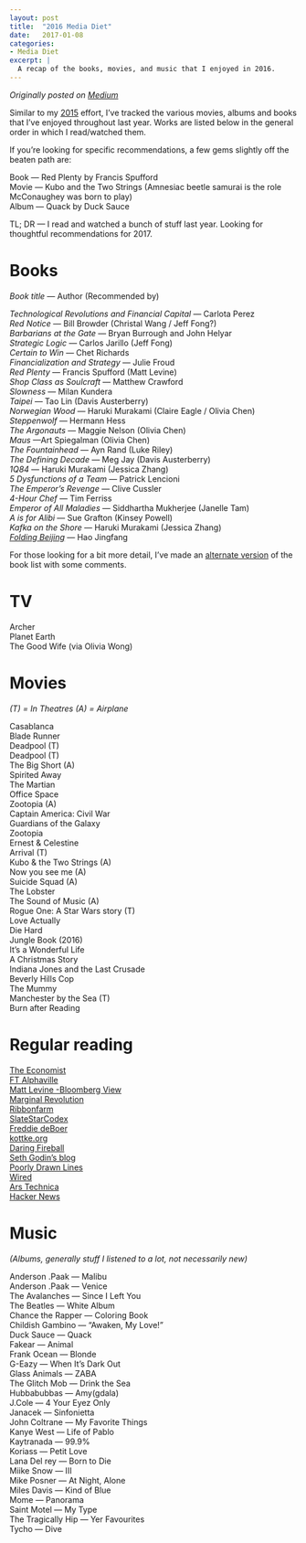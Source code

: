 ```yaml
---
layout: post
title:  "2016 Media Diet"
date:   2017-01-08
categories:
- Media Diet
excerpt: |
  A recap of the books, movies, and music that I enjoyed in 2016.
---
```


*Originally posted on [Medium](https://medium.com/@smflem/2016-media-diet-a9d441f6d7b)*

Similar to my [2015](https://smflem.github.io/2016/01/10/2015_media_diet.html) effort, I’ve tracked the various movies, albums and books that I’ve enjoyed throughout last year. Works are listed below in the general order in which I read/watched them.

If you’re looking for specific recommendations, a few gems slightly off the beaten path are:

Book — Red Plenty by Francis Spufford<br>
Movie — Kubo and the Two Strings (Amnesiac beetle samurai is the role McConaughey was born to play)<br>
Album — Quack by Duck Sauce<br>

TL; DR — I read and watched a bunch of stuff last year. Looking for thoughtful recommendations for 2017.

# **Books**
*Book title* — Author (Recommended by)

*Technological Revolutions and Financial Capital* — Carlota Perez<br>
*Red Notice* — Bill Browder (Christal Wang / Jeff Fong?)<br>
*Barbarians at the Gate* — Bryan Burrough and John Helyar<br>
*Strategic Logic* — Carlos Jarillo (Jeff Fong)<br>
*Certain to Win* — Chet Richards<br>
*Financialization and Strategy* — Julie Froud<br>
*Red Plenty* — Francis Spufford (Matt Levine)<br>
*Shop Class as Soulcraft* — Matthew Crawford<br>
*Slowness* — Milan Kundera<br>
*Taipei* — Tao Lin (Davis Austerberry)<br>
*Norwegian Wood* — Haruki Murakami (Claire Eagle / Olivia Chen)<br>
*Steppenwolf* — Hermann Hess<br>
*The Argonauts* — Maggie Nelson (Olivia Chen)<br>
*Maus* —Art Spiegalman (Olivia Chen)<br>
*The Fountainhead* — Ayn Rand (Luke Riley)<br>
*The Defining Decade* — Meg Jay (Davis Austerberry)<br>
*1Q84* — Haruki Murakami (Jessica Zhang)<br>
*5 Dysfunctions of a Team* — Patrick Lencioni<br>
*The Emperor’s Revenge* — Clive Cussler<br>
*4-Hour Chef* — Tim Ferriss<br>
*Emperor of All Maladies* — Siddhartha Mukherjee (Janelle Tam)<br>
*A is for Alibi* — Sue Grafton (Kinsey Powell)<br>
*Kafka on the Shore* — Haruki Murakami (Jessica Zhang)<br>
*[Folding Beijing](http://uncannymagazine.com/article/folding-beijing-2/)* — Hao Jingfang<br>

For those looking for a bit more detail, I’ve made an [alternate version](https://smflem.github.io/2017/01/08/2016_media_diet_books.html) of the book list with some comments.

# **TV**

Archer<br>
Planet Earth<br>
The Good Wife (via Olivia Wong)<br>

# **Movies**
*(T) = In Theatres (A) = Airplane*

Casablanca <br>
Blade Runner <br>
Deadpool (T) <br>
Deadpool (T)<br>
The Big Short (A)<br>
Spirited Away<br>
The Martian<br>
Office Space<br>
Zootopia (A)<br>
Captain America: Civil War<br>
Guardians of the Galaxy<br>
Zootopia<br>
Ernest & Celestine<br>
Arrival (T)<br>
Kubo & the Two Strings (A)<br>
Now you see me (A)<br>
Suicide Squad (A)<br>
The Lobster<br>
The Sound of Music (A)<br>
Rogue One: A Star Wars story (T)<br>
Love Actually<br>
Die Hard<br>
Jungle Book (2016)<br>
It’s a Wonderful Life<br>
A Christmas Story<br>
Indiana Jones and the Last Crusade<br>
Beverly Hills Cop<br>
The Mummy<br>
Manchester by the Sea (T)<br>
Burn after Reading<br>

# **Regular reading**

[The Economist](https://www.economist.com/)<br>
[FT Alphaville](http://ftalphaville.ft.com/)<br>
[Matt Levine -Bloomberg View](http://www.bloombergview.com/contributors/matt-levine)<br>
[Marginal Revolution](http://marginalrevolution.com/)<br>
[Ribbonfarm](http://www.ribbonfarm.com/)<br>
[SlateStarCodex](http://slatestarcodex.com/)<br>
[Freddie deBoer](http://fredrikdeboer.com/blog/)<br>
[kottke.org](http://kottke.org/)<br>
[Daring Fireball](http://daringfireball.net/)<br>
[Seth Godin’s blog](http://sethgodin.typepad.com/)<br>
[Poorly Drawn Lines](http://poorlydrawnlines.com/)<br>
[Wired](https://www.wired.com/)<br>
[Ars Technica](https://arstechnica.com/)<br>
[Hacker News](https://news.ycombinator.com/)<br>

# **Music**
*(Albums, generally stuff I listened to a lot, not necessarily new)*

Anderson .Paak — Malibu<br>
Anderson .Paak — Venice<br>
The Avalanches — Since I Left You<br>
The Beatles — White Album<br>
Chance the Rapper — Coloring Book<br>
Childish Gambino — “Awaken, My Love!”<br>
Duck Sauce — Quack<br>
Fakear — Animal<br>
Frank Ocean — Blonde<br>
G-Eazy — When It’s Dark Out<br>
Glass Animals — ZABA<br>
The Glitch Mob — Drink the Sea<br>
Hubbabubbas — Amy(gdala)<br>
J.Cole — 4 Your Eyez Only<br>
Janacek — Sinfonietta<br>
John Coltrane — My Favorite Things<br>
Kanye West — Life of Pablo<br>
Kaytranada — 99.9%<br>
Koriass — Petit Love<br>
Lana Del rey — Born to Die<br>
Miike Snow — III<br>
Mike Posner — At Night, Alone<br>
Miles Davis — Kind of Blue<br>
Mome — Panorama<br>
Saint Motel — My Type<br>
The Tragically Hip — Yer Favourites<br>
Tycho — Dive<br>
